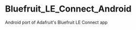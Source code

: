 Bluefruit_LE_Connect_Android
============================

Android port of Adafruit's Bluefruit LE Connect app

